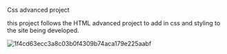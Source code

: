 Css advanced project

this project follows the HTML advanced project to add in css and styling to the site being developed.

![1f4cd63ecc3a8c03b0f4309b74aca179e225aabf](https://github.com/user-attachments/assets/afeeec9a-efd2-4320-b1da-664514b92f20)
